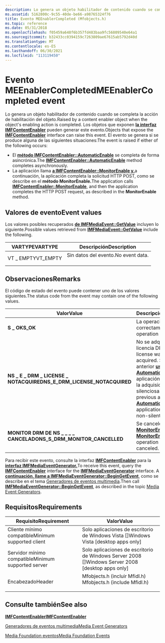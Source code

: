 ```yaml
---
description: Lo genera un objeto habilitador de contenido cuando se completa la acción de habilitación de objetos.
ms.assetid: 5162800c-9c55-40de-be66-a98765324f76
title: Evento MEEnablerCompleted (Mfobjects.h)
ms.topic: reference
ms.date: 05/31/2018
ms.openlocfilehash: f05459a648f6b357fd483baa9fc56809540e64a1
ms.sourcegitcommit: b32433cc0394159c7263809ae67615ab5792d40d
ms.translationtype: MT
ms.contentlocale: es-ES
ms.lasthandoff: 06/30/2021
ms.locfileid: "113119450"
---
```

# <a name="meenablercompleted-event"></a><span data-ttu-id="c34d3-103">Evento MEEnablerCompleted</span><span class="sxs-lookup"><span data-stu-id="c34d3-103">MEEnablerCompleted event</span></span>

<span data-ttu-id="c34d3-104">Lo genera un objeto habilitador de contenido cuando se completa la acción de habilitación del objeto.</span><span class="sxs-lookup"><span data-stu-id="c34d3-104">Raised by a content enabler object when the object's enabling action is completed.</span></span> <span data-ttu-id="c34d3-105">Los objetos que exponen [**la interfaz IMFContentEnabler**](/windows/desktop/api/mfidl/nn-mfidl-imfcontentenabler) pueden generar este evento.</span><span class="sxs-lookup"><span data-stu-id="c34d3-105">Objects that expose the [**IMFContentEnabler**](/windows/desktop/api/mfidl/nn-mfidl-imfcontentenabler) interface can raise this event.</span></span> <span data-ttu-id="c34d3-106">El evento se genera si se produce alguna de las siguientes situaciones:</span><span class="sxs-lookup"><span data-stu-id="c34d3-106">The event is raised if either of the following occurs:</span></span>

-   <span data-ttu-id="c34d3-107">El [**método IMFContentEnabler::AutomaticEnable**](/windows/desktop/api/mfidl/nf-mfidl-imfcontentenabler-automaticenable) se completa de forma asincrónica.</span><span class="sxs-lookup"><span data-stu-id="c34d3-107">The [**IMFContentEnabler::AutomaticEnable**](/windows/desktop/api/mfidl/nf-mfidl-imfcontentenabler-automaticenable) method completes asynchronously.</span></span>
-   <span data-ttu-id="c34d3-108">La aplicación llama [**a IMFContentEnabler::MonitorEnable y,**](/windows/desktop/api/mfidl/nf-mfidl-imfcontentenabler-monitorenable)a continuación, la aplicación completa la solicitud HTTP POST, como se describe en el **método MonitorEnable.**</span><span class="sxs-lookup"><span data-stu-id="c34d3-108">The application calls [**IMFContentEnabler::MonitorEnable**](/windows/desktop/api/mfidl/nf-mfidl-imfcontentenabler-monitorenable), and then the application completes the HTTP POST request, as described in the **MonitorEnable** method.</span></span>

## <a name="event-values"></a><span data-ttu-id="c34d3-109">Valores de evento</span><span class="sxs-lookup"><span data-stu-id="c34d3-109">Event values</span></span>

<span data-ttu-id="c34d3-110">Los valores posibles recuperados [**de IMFMediaEvent::GetValue**](/windows/desktop/api/mfobjects/nf-mfobjects-imfmediaevent-getvalue) incluyen lo siguiente.</span><span class="sxs-lookup"><span data-stu-id="c34d3-110">Possible values retrieved from [**IMFMediaEvent::GetValue**](/windows/desktop/api/mfobjects/nf-mfobjects-imfmediaevent-getvalue) include the following.</span></span>



| <span data-ttu-id="c34d3-111">VARTYPE</span><span class="sxs-lookup"><span data-stu-id="c34d3-111">VARTYPE</span></span>              | <span data-ttu-id="c34d3-112">Descripción</span><span class="sxs-lookup"><span data-stu-id="c34d3-112">Description</span></span>                           |
|----------------------|---------------------------------------|
| <span data-ttu-id="c34d3-113">VT \_ EMPTY</span><span class="sxs-lookup"><span data-stu-id="c34d3-113">VT\_EMPTY</span></span><br/> | <span data-ttu-id="c34d3-114">Sin datos del evento.</span><span class="sxs-lookup"><span data-stu-id="c34d3-114">No event data.</span></span><br/> <br/> |



## <a name="remarks"></a><span data-ttu-id="c34d3-115">Observaciones</span><span class="sxs-lookup"><span data-stu-id="c34d3-115">Remarks</span></span>

<span data-ttu-id="c34d3-116">El código de estado del evento puede contener uno de los valores siguientes.</span><span class="sxs-lookup"><span data-stu-id="c34d3-116">The status code from the event may contain one of the following values.</span></span>



| <span data-ttu-id="c34d3-117">Valor</span><span class="sxs-lookup"><span data-stu-id="c34d3-117">Value</span></span>                                     | <span data-ttu-id="c34d3-118">Descripción</span><span class="sxs-lookup"><span data-stu-id="c34d3-118">Description</span></span>                                                                                                                                                                                |
|--------------------------------------|---------------------------------------------------------------------------------------------------------------------------------------------------------------------------------|
| <span data-ttu-id="c34d3-119">**S \_ OK**</span><span class="sxs-lookup"><span data-stu-id="c34d3-119">**S\_OK**</span></span>                            | <span data-ttu-id="c34d3-120">La operación se realizó correctamente.</span><span class="sxs-lookup"><span data-stu-id="c34d3-120">The operation succeeded.</span></span>                                                                                                                                                        |
| <span data-ttu-id="c34d3-121">**NS \_ E \_ DRM \_ LICENSE \_ NOTACQUIRED**</span><span class="sxs-lookup"><span data-stu-id="c34d3-121">**NS\_E\_DRM\_LICENSE\_NOTACQUIRED**</span></span> | <span data-ttu-id="c34d3-122">No se adquirió la licencia DRM.</span><span class="sxs-lookup"><span data-stu-id="c34d3-122">The DRM license was not acquired.</span></span> <span data-ttu-id="c34d3-123">Si el intento anterior [**usó AutomaticEnable**](/windows/desktop/api/mfidl/nf-mfidl-imfcontentenabler-automaticenable), la aplicación debe intentar la adquisición no silenciosa.</span><span class="sxs-lookup"><span data-stu-id="c34d3-123">If the previous attempt used [**AutomaticEnable**](/windows/desktop/api/mfidl/nf-mfidl-imfcontentenabler-automaticenable), the application should try non-silent acquisition.</span></span> |
| <span data-ttu-id="c34d3-124">**MONITOR DRM DE NS \_ \_ \_ \_ CANCELADO**</span><span class="sxs-lookup"><span data-stu-id="c34d3-124">**NS\_S\_DRM\_MONITOR\_CANCELLED**</span></span>   | <span data-ttu-id="c34d3-125">Se canceló la operación [**MonitorEnable.**](/windows/desktop/api/mfidl/nf-mfidl-imfcontentenabler-monitorenable)</span><span class="sxs-lookup"><span data-stu-id="c34d3-125">The [**MonitorEnable**](/windows/desktop/api/mfidl/nf-mfidl-imfcontentenabler-monitorenable) operation was canceled.</span></span>                                                                                            |



 

<span data-ttu-id="c34d3-126">Para recibir este evento, consulte la interfaz [**IMFContentEnabler**](/windows/desktop/api/mfidl/nn-mfidl-imfcontentenabler) para la [**interfaz IMFMediaEventGenerator.**](/windows/desktop/api/mfobjects/nn-mfobjects-imfmediaeventgenerator)</span><span class="sxs-lookup"><span data-stu-id="c34d3-126">To receive this event, query the [**IMFContentEnabler**](/windows/desktop/api/mfidl/nn-mfidl-imfcontentenabler) interface for the [**IMFMediaEventGenerator**](/windows/desktop/api/mfobjects/nn-mfobjects-imfmediaeventgenerator) interface.</span></span> <span data-ttu-id="c34d3-127">A [**continuación, llame a IMFMediaEventGenerator::BeginGetEvent**](/windows/desktop/api/mfobjects/nf-mfobjects-imfmediaeventgenerator-begingetevent), como se describe en el tema [Generadores de eventos multimedia](media-event-generators.md).</span><span class="sxs-lookup"><span data-stu-id="c34d3-127">Then call [**IMFMediaEventGenerator::BeginGetEvent**](/windows/desktop/api/mfobjects/nf-mfobjects-imfmediaeventgenerator-begingetevent), as described in the topic [Media Event Generators](media-event-generators.md).</span></span>

## <a name="requirements"></a><span data-ttu-id="c34d3-128">Requisitos</span><span class="sxs-lookup"><span data-stu-id="c34d3-128">Requirements</span></span>



| <span data-ttu-id="c34d3-129">Requisito</span><span class="sxs-lookup"><span data-stu-id="c34d3-129">Requirement</span></span> | <span data-ttu-id="c34d3-130">Valor</span><span class="sxs-lookup"><span data-stu-id="c34d3-130">Value</span></span> |
|-------------------------------------|----------------------------------------------------------------------------------------------------------|
| <span data-ttu-id="c34d3-131">Cliente mínimo compatible</span><span class="sxs-lookup"><span data-stu-id="c34d3-131">Minimum supported client</span></span><br/> | <span data-ttu-id="c34d3-132">Solo aplicaciones de escritorio de Windows Vista \[\]</span><span class="sxs-lookup"><span data-stu-id="c34d3-132">Windows Vista \[desktop apps only\]</span></span><br/>                                                           |
| <span data-ttu-id="c34d3-133">Servidor mínimo compatible</span><span class="sxs-lookup"><span data-stu-id="c34d3-133">Minimum supported server</span></span><br/> | <span data-ttu-id="c34d3-134">Solo aplicaciones de escritorio de Windows Server 2008 \[\]</span><span class="sxs-lookup"><span data-stu-id="c34d3-134">Windows Server 2008 \[desktop apps only\]</span></span><br/>                                                     |
| <span data-ttu-id="c34d3-135">Encabezado</span><span class="sxs-lookup"><span data-stu-id="c34d3-135">Header</span></span><br/>                   | <dl> <span data-ttu-id="c34d3-136"><dt>Mfobjects.h (incluir Mfidl.h)</dt></span><span class="sxs-lookup"><span data-stu-id="c34d3-136"><dt>Mfobjects.h (include Mfidl.h)</dt></span></span> </dl> |



## <a name="see-also"></a><span data-ttu-id="c34d3-137">Consulte también</span><span class="sxs-lookup"><span data-stu-id="c34d3-137">See also</span></span>

<dl> <dt>

[<span data-ttu-id="c34d3-138">**IMFContentEnabler**</span><span class="sxs-lookup"><span data-stu-id="c34d3-138">**IMFContentEnabler**</span></span>](/windows/desktop/api/mfidl/nn-mfidl-imfcontentenabler)
</dt> <dt>

[<span data-ttu-id="c34d3-139">Generadores de eventos multimedia</span><span class="sxs-lookup"><span data-stu-id="c34d3-139">Media Event Generators</span></span>](media-event-generators.md)
</dt> <dt>

[<span data-ttu-id="c34d3-140">Media Foundation eventos</span><span class="sxs-lookup"><span data-stu-id="c34d3-140">Media Foundation Events</span></span>](media-foundation-events.md)
</dt> </dl>

 

 




